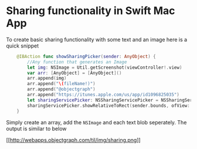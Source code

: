 # Sharing functionality in Swift Mac App

To create basic sharing functionality with some text and an image here is a quick snippet

```swift
 	@IBAction func showSharingPicker(sender: AnyObject) {
    	//Any function that generates an Image
        let img: NSImage = Util.getScreenshot(viewController!.view)
        var arr: [AnyObject] = [AnyObject]()
        arr.append(img)
        arr.append("\(fileName!)")
        arr.append("@objectgraph")
        arr.append("https://itunes.apple.com/us/app/id1096825035")
        let sharingServicePicker: NSSharingServicePicker = NSSharingServicePicker(items: arr)
        sharingServicePicker.showRelativeToRect(sender.bounds, ofView: sender as! NSView, preferredEdge: NSRectEdge.MinY)
    }

```

Simply create an array, add the `NSImage` and each text blob seperately. The output is similar to below

[[http://webapps.objectgraph.com/til/img/sharing.png]]